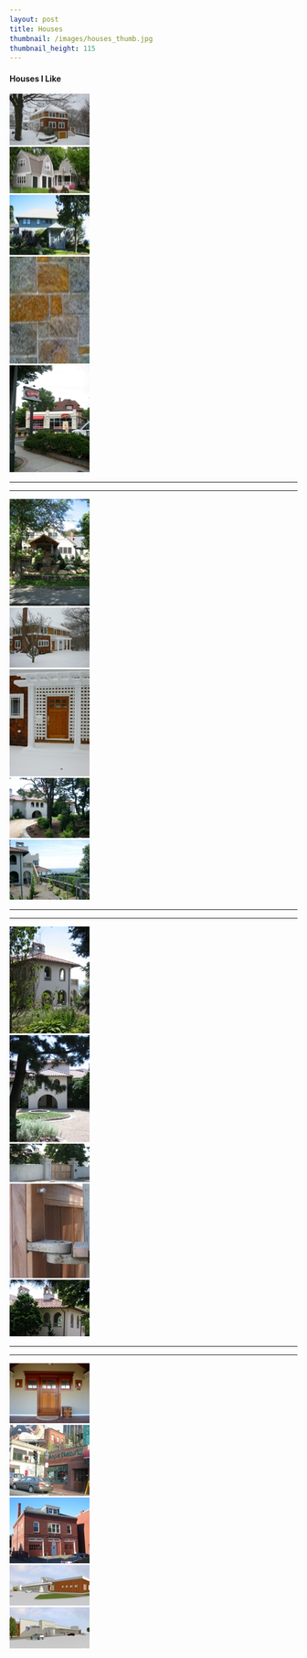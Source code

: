 ```yaml
---
layout: post
title: Houses
thumbnail: /images/houses_thumb.jpg
thumbnail_height: 115
---
```


#### Houses I Like

  <div class="span-4 append-1"><a class="fancybox" data-fancybox-group="group" href="/images/portfolio/houses/20.jpg"><img height="90" alt="Houses" width="140" class="top left item" src="/images/portfolio/houses/20t.jpg"></a></div>
  <div class="span-4 append-1"><a class="fancybox" data-fancybox-group="group" href="/images/portfolio/houses/1.jpg"><img height="81" alt="Houses" width="140" class="top left item" src="/images/portfolio/houses/1t.jpg"></a></div>
  <div class="span-4 append-1"><a class="fancybox" data-fancybox-group="group" href="/images/portfolio/houses/2.jpg"><img height="105" alt="Houses" width="140" class="top left item" src="/images/portfolio/houses/2t.jpg"></a></div>
  <div class="span-4 append-1"><a class="fancybox" data-fancybox-group="group" href="/images/portfolio/houses/3.jpg"><img height="187" alt="Houses" width="140" class="top left item" src="/images/portfolio/houses/3t.jpg"></a></div>
  <div class="span-4 last"><a class="fancybox" data-fancybox-group="group" href="/images/portfolio/houses/4.jpg"><img height="187" alt="Houses" width="140" class="top left item" src="/images/portfolio/houses/4t.jpg"></a></div>

<hr class="space" />
<hr class="space" />

  <div class="span-4 append-1"><a class="fancybox" data-fancybox-group="group" href="/images/portfolio/houses/5.jpg"><img height="187" alt="Houses" width="140" class="top left item" src="/images/portfolio/houses/5t.jpg"></a></div>
  <div class="span-4 append-1"><a class="fancybox" data-fancybox-group="group" href="/images/portfolio/houses/6.jpg"><img height="105" alt="Houses" width="140" class="top left item" src="/images/portfolio/houses/6t.jpg"></a></div>
  <div class="span-4 append-1"><a class="fancybox" data-fancybox-group="group" href="/images/portfolio/houses/7.jpg"><img height="187" alt="Houses" width="140" class="top left item" src="/images/portfolio/houses/7t.jpg"></a></div>
  <div class="span-4 append-1"><a class="fancybox" data-fancybox-group="group" href="/images/portfolio/houses/8.jpg"><img height="105" alt="Houses" width="140" class="top left item" src="/images/portfolio/houses/8t.jpg"></a></div>
  <div class="span-4 last"><a class="fancybox" data-fancybox-group="group" href="/images/portfolio/houses/9.jpg"><img height="105" alt="Houses" width="140" class="top left item" src="/images/portfolio/houses/9t.jpg"></a></div>

<hr class="space" />
<hr class="space" />

  <div class="span-4 append-1"><a class="fancybox" data-fancybox-group="group" href="/images/portfolio/houses/10.jpg"><img height="187" alt="Houses" width="140" class="top left item" src="/images/portfolio/houses/10t.jpg"></a></div>
  <div class="span-4 append-1"><a class="fancybox" data-fancybox-group="group" href="/images/portfolio/houses/11.jpg"><img height="187" alt="Houses" width="140" class="top left item" src="/images/portfolio/houses/11t.jpg"></a></div>
  <div class="span-4 append-1"><a class="fancybox" data-fancybox-group="group" href="/images/portfolio/houses/12.jpg"><img height="67" alt="Houses" width="140" class="top left item" src="/images/portfolio/houses/12t.jpg"></a></div>
  <div class="span-4 append-1"><a class="fancybox" data-fancybox-group="group" href="/images/portfolio/houses/13.jpg"><img height="165" alt="Houses" width="140" class="top left item" src="/images/portfolio/houses/13t.jpg"></a></div>
  <div class="span-4 last"><a class="fancybox" data-fancybox-group="group" href="/images/portfolio/houses/14.jpg"><img height="99" alt="Houses" width="140" class="top left item" src="/images/portfolio/houses/14t.jpg"></a></div>

<hr class="space" />
<hr class="space" />

  <div class="span-4 append-1"><a class="fancybox" data-fancybox-group="group" href="/images/portfolio/houses/15.jpg"><img height="105" alt="Houses" width="140" class="top left item" src="/images/portfolio/houses/15t.jpg"></a></div>
  <div class="span-4 append-1"><a class="fancybox" data-fancybox-group="group" href="/images/portfolio/houses/16.jpg"><img height="124" alt="Houses" width="140" class="top left item" src="/images/portfolio/houses/16t.jpg"></a></div>
  <div class="span-4 append-1"><a class="fancybox" data-fancybox-group="group" href="/images/portfolio/houses/17.jpg"><img height="115" alt="Houses" width="140" class="top left item" src="/images/portfolio/houses/17t.jpg"></a></div>
  <div class="span-4 append-1"><a class="fancybox" data-fancybox-group="group" href="/images/portfolio/houses/18.jpg"><img height="71" alt="Houses" width="140" class="top left item" src="/images/portfolio/houses/18t.jpg"></a></div>
  <div class="span-4 last"><a class="fancybox" data-fancybox-group="group" href="/images/portfolio/houses/19.jpg"><img height="72" alt="Houses" width="140" class="top left item" src="/images/portfolio/houses/19t.jpg"></a></div>
